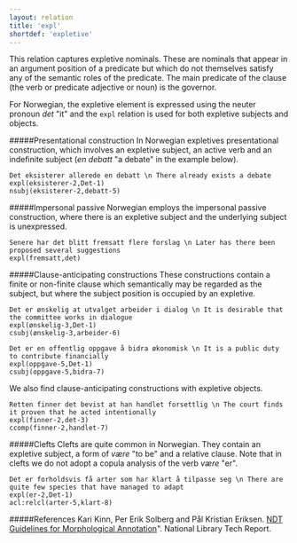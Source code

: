 ```yaml
---
layout: relation
title: 'expl'
shortdef: 'expletive'
---
```


This relation captures expletive nominals. These are nominals that appear in an argument position of a predicate but which do not themselves satisfy any of the semantic roles of the predicate. The main predicate of the clause (the verb or predicate adjective or noun) is the governor. 

For Norwegian, the expletive element is expressed using the neuter pronoun *det* "it" and the `expl` relation is used for both expletive subjects and objects.

#####Presentational construction
In Norwegian expletives presentational construction, which involves an expletive subject, an active verb and an indefinite subject (*en debatt* "a debate" in the example below).

~~~ sdparse
Det eksisterer allerede en debatt \n There already exists a debate
expl(eksisterer-2,Det-1)
nsubj(eksisterer-2,debatt-5)
~~~

#####Impersonal passive
Norwegian employs the impersonal passive construction, where there is an expletive subject and the underlying subject is unexpressed.

~~~ sdparse
Senere har det blitt fremsatt flere forslag \n Later has there been proposed several suggestions
expl(fremsatt,det)
~~~

#####Clause-anticipating constructions
These constructions contain a finite or non-finite clause which semantically may be regarded as the subject, but where the subject position is occupied by an expletive.

~~~ sdparse
Det er ønskelig at utvalget arbeider i dialog \n It is desirable that the committee works in dialogue
expl(ønskelig-3,Det-1)
csubj(ønskelig-3,arbeider-6)
~~~

~~~ sdparse
Det er en offentlig oppgave å bidra økonomisk \n It is a public duty to contribute financially
expl(oppgave-5,Det-1)
csubj(oppgave-5,bidra-7)
~~~
We also find clause-anticipating constructions with expletive objects.

~~~ sdparse
Retten finner det bevist at han handlet forsettlig \n The court finds it proven that he acted intentionally
expl(finner-2,det-3)
ccomp(finner-2,handlet-7)
~~~

#####Clefts
Clefts are quite  common in Norwegian. They contain an expletive subject, a form of *være* "to be" and a relative clause. Note that in clefts we do not adopt a copula analysis of the verb *være* "er".

~~~ sdparse
Det er forholdsvis få arter som har klart å tilpasse seg \n There are quite few species that have managed to adapt 
expl(er-2,Det-1)
acl:relcl(arter-5,klart-8)
~~~


#####References
Kari Kinn, Per Erik Solberg and Pål Kristian Eriksen. [NDT Guidelines for Morphological Annotation](http://www.nb.no/sbfil/dok/20140314_guidelines_ndt_english.pdf)". National Library Tech Report.




~~~

